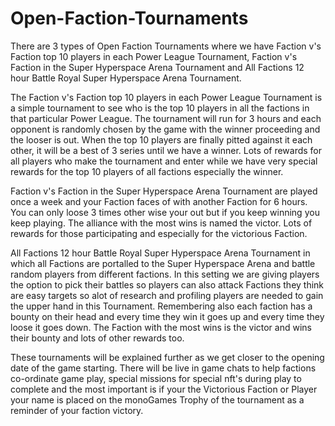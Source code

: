 <h1>Open-Faction-Tournaments</h1>

<p>There are 3 types of Open Faction Tournaments where we have Faction v's Faction top 10 players in each Power League Tournament, Faction v's Faction in the Super Hyperspace Arena Tournament and All Factions 12 hour Battle Royal Super Hyperspace Arena Tournament. 
  
The Faction v's Faction top 10 players in each Power League Tournament is a simple tournament to see who is the top 10 players in all the factions in that particular Power League. The tournament will run for 3 hours and each opponent is randomly chosen by the game with the winner proceeding and the looser is out. When the top 10 players are finally pitted against it each other, it will be a best of 3 series until we have a winner. Lots of rewards for all players who make the tournament and enter while we have very special rewards for the top 10 players of all factions especially the winner. 
  
Faction v's Faction in the Super Hyperspace Arena Tournament are played once a week and your Faction faces of with another Faction for 6 hours. You can only loose 3 times other wise your out but if you keep winning you keep playing. The alliance with the most wins is named the victor. Lots of rewards for those participating and especially for the victorious Faction.
  
All Factions 12 hour Battle Royal Super Hyperspace Arena Tournament in which all Factions are portalled to the Super Hyperspace Arena and battle random players from different factions. In this setting we are giving players the option to pick their battles so players can also attack Factions they think are easy targets so alot of research and profiling players are needed to gain the upper hand in this Tournament. Remembering also each faction has a bounty on their head and every time they win it goes up and every time they loose it goes down. The Faction with the most wins is the victor and wins their bounty and lots of other rewards too. 
  
These tournaments will be explained further as we get closer to the opening date of the game starting. There will be live in game chats to help factions co-ordinate game play, special missions for special nft's during play to complete and the most important is if your the Victorious Faction or Player your name is placed on the monoGames Trophy of the tournament as a reminder of your faction victory.
</p>
